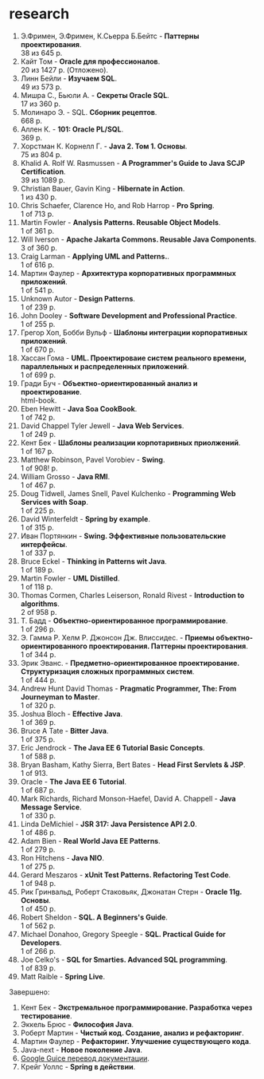 research
========================================================================================

1. Э.Фримен, Э.Фримен, К.Сьерра Б.Бейтс - <b>Паттерны проектирования</b>.<br/>
   38 из 645 p.
2. Кайт Том - <b>Oracle для профессионалов</b>.<br/>
   20 из 1427 p. (Отложено).
3. Линн Бейли - <b>Изучаем SQL</b>.<br/>
   49 из 573 p. 
4. Мишра С., Бьюли А. - <b>Секреты Oracle SQL</b>.<br/>
   17 из 360 p.
5. Молинаро Э. - SQL. <b>Сборник рецептов</b>.<br/>
   668 p.
6. Аллен К. - <b>101: Oracle PL/SQL</b>.<br/>
   369 p.
7. Хорстман К. Корнелл Г. - <b>Java 2. Том 1. Основы</b>.<br/>
   75 из 804 p.
8. Khalid A. Rolf W. Rasmussen - <b>A Programmer's Guide to Java SCJP Certification</b>.<br/>
   39 из 1089 p.
9. Christian Bauer, Gavin King - <b>Hibernate in Action</b>.<br/>
   1 из 430 p.
10. Chris Schaefer, Clarence Ho, and Rob Harrop - <b>Pro Spring</b>.<br/> 
    1 of 713 p. 
11. Martin Fowler - <b>Analysis Patterns. Reusable Object Models</b>.<br/>
    1 of 361 p.
12. Will Iverson - <b>Apache Jakarta Commons. Reusable Java Components</b>.<br/>
    3 of 360 p.
13. Craig Larman - <b>Applying UML and Patterns.</b>.<br/>
    1 of 616 p.
14. Мартин Фаулер - <b>Архитектура корпоративных программных приложений</b>.<br/>
    1 of 541 p.
15. Unknown Autor - <b>Design Patterns</b>.<br/>
    1 of 239 p.
16. John Dooley - <b>Software Development and Professional Practice</b>.<br/>
    1 of 255 p.
17. Грегор Хоп, Бобби Вульф - <b>Шаблоны интеграции корпоративных приложений</b>.<br/>
    1 of 670 p.
18. Хассан Гома - <b>UML. Проектироваие систем реального времени, параллельных и распределенных приложений</b>.<br/>
    1 of 699 p.
19. Гради Буч - <b>Объектно-ориентированный анализ и проектирование</b>.<br/>
    html-book.
20. Eben Hewitt - <b>Java Soa CookBook</b>.<br/>
    1 of 742 p.
21. David Chappel Tyler Jewell - <b>Java Web Services</b>.<br/>
    1 of 249 p.
22. Кент Бек - <b>Шаблоны реализации корпотаривных приолжений</b>.<br/>
    1 of 167 p.
23. Matthew Robinson, Pavel Vorobiev - <b>Swing</b>.<br/>
    1 of 908! p.
24. William Grosso - <b>Java RMI</b>.<br/>
    1 of 467 p.
25. Doug Tidwell, James Snell, Pavel Kulchenko - <b>Programming Web Services with Soap</b>.<br/>
    1 of 225 p.
26. David Winterfeldt - <b>Spring by example</b>.<br/>
    1 of 315 p.
27. Иван Портянкин - <b>Swing. Эффективные пользовательские интерфейсы</b>.<br/>
    1 of 337 p.
28. Bruce Eckel - <b>Thinking in Patterns wit Java</b>.<br/>
    1 of 189 p.
29. Martin Fowler - <b>UML Distilled</b>.<br/>
    1 of 118 p.
30. Thomas Cormen, Charles Leiserson, Ronald Rivest - <b>Introduction to algorithms</b>.<br/>
    2 of 958 p.
31. Т. Бадд - <b>Объектно-ориентированное программирование</b>.<br/>
    1 of 296 p.
32. Э. Гамма Р. Хелм Р. Джонсон Дж. Влиссидес. - <b>Приемы объектно-ориентированного проектирования. Паттерны проектирования</b>.<br/>
    1 of 344 p.
33. Эрик Эванс. - <b>Предметно-ориентированное проектирование. Структуризация сложных программных систем</b>.<br/>
    1 of 444 p.
34. Andrew Hunt David Thomas - <b>Pragmatic Programmer, The: From Journeyman to Master</b>.<br/>
    1 of 320 p.
35. Joshua Bloch - <b>Effective Java</b>.<br/>
    1 of 369 p.
36. Bruce A Tate - <b>Bitter Java</b>.<br/>
    1 of 375 p.
37. Eric Jendrock - <b>The Java EE 6 Tutorial Basic Concepts</b>.<br/>
    1 of 588 p.
38. Bryan Basham, Kathy Sierra, Bert Bates - <b>Head First Servlets & JSP</b>.<br/>
    1 of 913.
39. Oracle - <b>The Java EE 6 Tutorial</b>.<br/>
    1 of 687 p.
40. Mark Richards, Richard Monson-Haefel, David A. Chappell - <b>Java Message Service</b>.<br/>
    1 of 330 p.
41. Linda DeMichiel - <b>JSR 317: Java Persistence API 2.0</b>.<br/>
    1 of 486 p.
42. Adam Bien - <b>Real World Java EE Patterns</b>.<br/>
    1 of 279 p.
43. Ron Hitchens - <b>Java NIO</b>.<br/>
    1 of 275 p.
44. Gerard Meszaros - <b>xUnit Test Patterns. Refactoring Test Code</b>.<br/>
    1 of 948 p.
44. Рик Гринвальд, Роберт Стаковьяк, Джонатан Стерн - <b>Oracle 11g. Основы</b>.<br/>
    1 of 450 p.
45. Robert Sheldon - <b>SQL. A Beginners's Guide</b>.<br/>
    1 of 562 p.
46. Michael Donahoo, Gregory Speegle - <b>SQL. Practical Guide for Developers</b>.<br/>
    1 of 266 p.
47. Joe Celko's - <b>SQL for Smarties. Advanced SQL programming</b>.<br/>
    1 of 839 p.
48. Matt Raible - <b>Spring Live</b>.<br/>

Завершено:
   
1. Кент Бек - <b>Экстремальное программирование. Разработка через тестирование</b>.<br/>
2. Эккель Брюс - <b>Философия Java</b>.<br/> 
3. Роберт Мартин - <b>Чистый код. Создание, анализ и рефакторинг</b>.<br/>
4. Мартин Фаулер - <b>Рефакторинг. Улучшение существующего кода</b>.<br/>
6. Java-next - <b>Новое поколение Java</b>.<br/>
7. [Google Guice перевод документации](http://netvl.github.io/guice/users-guide.html). 
8. Крейг Уоллс - <b>Spring в действии</b>.<br/>
